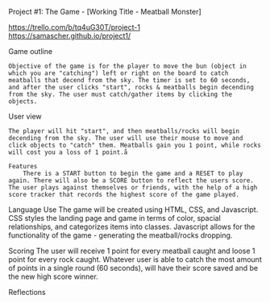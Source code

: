 Project #1: The Game - [Working Title - Meatball Monster]

https://trello.com/b/tq4uG30T/project-1
https://samascher.github.io/project1/

Game outline 

	Objective of the game is for the player to move the bun (object in which you are "catching") left or right on the board to catch meatballs that decend from the sky. The timer is set to 60 seconds, and after the user clicks "start", rocks & meatballs begin decending from the sky. The user must catch/gather items by clicking the objects.

User view 

	The player will hit "start", and then meatballs/rocks will begin decending from the sky. The user will use their mouse to move and click objects to "catch" them. Meatballs gain you 1 point, while rocks will cost you a loss of 1 point.å

	Features
		There is a START button to begin the game and a RESET to play again. There will also be a SCORE button to reflect the users score. The user plays against themselves or friends, with the help of a high score tracker that records the highest score of the game played. 

Language Use
	The game will be created using HTML, CSS, and Javascript. CSS styles the landing page and game in terms of color, spacial relationships, and categorizes items into classes. Javascript allows for the functionality of the game - generating the meatball/rocks dropping. 

Scoring
	The user will receive 1 point for every meatball caught and loose 1 point for every rock caught. Whatever user is able to catch the most amount of points in a single round (60 seconds), will have their score saved and be the new high score winner.

Reflections
